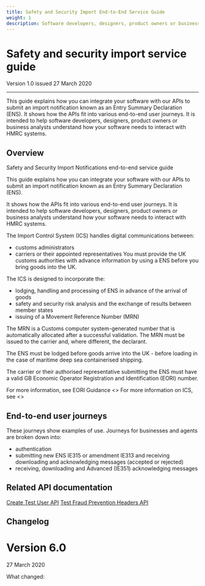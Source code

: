 ```yaml
---
title: Safety and Security Import End-to-End Service Guide
weight: 1
description: Software developers, designers, product owners or business analysts. Integrate your software with VAT API for Making Tax Digital.
---
```


# Safety and security import service guide

Version 1.0 issued 27 March 2020
***

This guide explains how you can integrate your software with our APIs to submit an import notification known as an Entry Summary Declaration (ENS). It shows how the APIs fit into various end-to-end user journeys. It is intended to help software developers, designers, product owners or business analysts understand how your software needs to interact with HMRC systems.

## Overview
<!-- Section owner: MTD Programme -->
Safety and Security Import Notifications end-to-end service guide
 
This guide explains how you can integrate your software with our APIs to submit an import notification known as an Entry Summary Declaration (ENS). 

It shows how the APIs fit into various end-to-end user journeys. It is intended to help software developers, designers, product owners or business analysts understand how your software needs to interact with HMRC systems.
 

The Import Control System (ICS) handles digital communications between: 

* customs administrators
* carriers or their appointed representatives
You must provide the UK customs authorities with advance information by using a ENS before you bring goods into the UK.

The ICS is designed to incorporate the:

* lodging, handling and processing of ENS in advance of the arrival of goods
* safety and security risk analysis and the exchange of results between member states
* issuing of a Movement Reference Number (MRN)

The MRN is a Customs computer system-generated number that is automatically allocated after a successful validation. The MRN must be issued to the carrier and, where different, the declarant.

The ENS must be lodged before goods arrive into the UK - before loading in the case of maritime deep sea containerised shipping.

The carrier or their authorised representative submitting the ENS must have a valid GB Economic Operator Registration and Identification (EORI) number. 

For more information, see EORI Guidance  <<insert link to policy information>> 
For more information on ICS, see <<insert link to policy information>> 

 
## End-to-end user journeys

These journeys show examples of use. Journeys for businesses and agents are broken down into:

* authentication
* submitting new ENS IE315 or amendment IE313 and receiving
downloading and acknowledging messages (accepted or rejected)
* receiving, downloading and Advanced (IE351) acknowledging messages 


## Related API documentation
<!--- Section owner: MTD Programme --->
[Create Test User API](https://developer.service.hmrc.gov.uk/api-documentation/docs/api/service/api-platform-test-user/1.0)
[Test Fraud Prevention Headers API](https://developer.service.hmrc.gov.uk/api-documentation/docs/api/service/txm-fph-validator-api/1.0)

<!-- add the change log here -->
## Changelog

# Version 6.0

27 March 2020

What changed:
 
